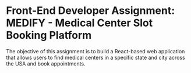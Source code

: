 # Front-End Developer Assignment: MEDIFY - Medical Center Slot Booking Platform

The objective of this assignment is to build a React-based web application that allows users to find medical centers in a specific state and city across the USA and book appointments.

